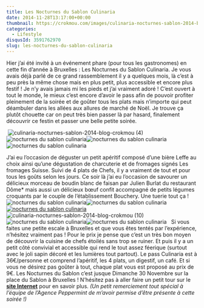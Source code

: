 ```yaml
---
title: Les Nocturnes du Sablon Culinaria
date: 2014-11-28T13:17:00+00:00
thumbnail: https://crokmou.com/images/culinaria-nocturnes-sablon-2014-blog-crokmou-2.jpg
categories:
  - Lifestyle
disqusId: 3591762970
slug: les-nocturnes-du-sablon-culinaria
---
```


Hier j’ai été invité à un événement phare (pour tous les gastronomes) en cette fin d’année à Bruxelles : Les Nocturnes du Sablon Culinaria. Je vous avais déjà parlé de ce grand rassemblement il y a quelques mois, là c’est à peu près la même chose mais en plus petit, plus accessible et encore plus festif ! Je n’y avais jamais mi les pieds et j’ai vraiment adoré ! C’est ouvert à tout le monde, le mieux c’est encore d’avoir le pass afin de pouvoir profiter pleinement de la soirée et de goûter tous les plats mais n’importe qui peut déambuler dans les allées aux allures de marché de Noël. Je trouve ça plutôt chouette car on peut très bien passer là par hasard, finalement découvrir ce festin et passer une belle petite soirée.

 ![culinaria-nocturnes-sablon-2014-blog-crokmou (4)](https://crokmou.com/images/culinaria-nocturnes-sablon-2014-blog-crokmou-4_cp2dgk.jpg)![nocturnes du sablon culinaria](https://crokmou.com/images/culinaria-nocturnes-sablon-2014-blog-crokmou-5_j14sqj.jpg)![nocturnes du sablon culinaria](https://crokmou.com/images/culinaria-nocturnes-sablon-2014-blog-crokmou-6_endngt.jpg)![nocturnes du sablon culinaria](https://crokmou.com/images/culinaria-nocturnes-sablon-2014-blog-crokmou-1_w9yqby.jpg)

J’ai eu l’occasion de déguster un petit apéritif composé d’une bière Leffe au choix ainsi qu’une dégustation de charcuterie et de fromages signés Les fromages Suisse. Suivi de 4 plats de Chefs, il y a vraiment de tout et pour tous les goûts selon les jours. Ce soir là j’ai eu l’occasion de savourer un délicieux morceau de boudin blanc de faisan par Julien Burlat du restaurant Dôme* mais aussi un délicieux bœuf confit accompagné de petits légumes croquants par le couple de l’établissement Bouchery. Une tuerie tout ça !   ![nocturnes du sablon culinaria](https://crokmou.com/images/culinaria-nocturnes-sablon-2014-blog-crokmou-7_xrnjvi.jpg)![nocturnes du sablon culinaria](https://crokmou.com/images/culinaria-nocturnes-sablon-2014-blog-crokmou-8_mx15mg.jpg)[![nocturnes du sablon culinaria](https://crokmou.com/images/culinaria-nocturnes-sablon-2014-blog-crokmou-9_fgx3md.jpg)](https://crokmou.com/images/culinaria-nocturnes-sablon-2014-blog-crokmou-9_fgx3md.jpg)![culinaria-nocturnes-sablon-2014-blog-crokmou (10)](https://crokmou.com/images/culinaria-nocturnes-sablon-2014-blog-crokmou-10_jd2n2q.jpg)![nocturnes du sablon culinaria](https://crokmou.com/images/culinaria-nocturnes-sablon-2014-blog-crokmou-11_ftq432.jpg)![nocturnes du sablon culinaria](https://crokmou.com/images/culinaria-nocturnes-sablon-2014-blog-crokmou-13_pjuwj7.jpg)   Si vous faites une petite escale à Bruxelles et que vous êtes tentés par l’expérience, n’hésitez vraiment pas ! Pour le prix je pense que c’est un très bon moyen de découvrir la cuisine de chefs étoilés sans trop se ruiner. Et puis il y a un petit côté convivial et accessible qui rend le tout assez féerique (surtout avec le joli sapin décoré et les lumières tout partout). Le pass Culinaria est à 36€/personne et comprend l’apéritif, les 4 plats, un digestif, un café. Et si vous ne désirez pas goûter à tout, chaque plat vous est proposé au prix de 9€. Les Nocturnes du Sablon c’est jusque Dimanche 30 Novembre sur la place du Sablon à Bruxelles ! N’hésitez pas à aller faire un petit tour sur le **[site Internet](http://www.culinariasquare.com/culinaria-sablon/)** pour en savoir plus. _(Un petit remerciement tout spécial à l’équipe de l’Agence Peppermint de m’avoir permise d’être présente à cette soirée !)_